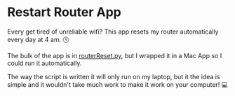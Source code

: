 # Restart Router App
Every get tired of unreliable wifi? This app resets my router automatically every day at 4 am. :clock4:

The bulk of the app is in [routerReset.py](Contents/routerReset.py), but I wrapped it in a Mac App so I could run it automatically.

The way the script is written it will only run on my laptop, but it the idea is simple and it wouldn't take much work to make it work on your computer! :computer:
